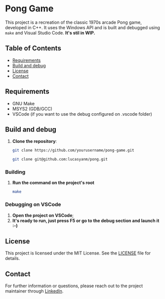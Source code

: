 # Pong Game

This project is a recreation of the classic 1970s arcade Pong game, developed in C++. It uses the Windows API and is built and debugged using `make` and Visual Studio Code. **It's stil in WIP.**

## Table of Contents

- [Requirements](#Requirements)
- [Build and debug](#Build-and-debug)
- [License](#license)
- [Contact](#contact)

## Requirements

- GNU Make
- MSYS2 (GDB/GCC)
- VSCode (if you want to use the debug configured on .vscode folder)

## Build and debug

1. **Clone the repository**:
   ```sh
   git clone https://github.com/yourusername/pong-game.git
   ```
   ```sh
   git clone git@github.com:lucasyanm/pong.git
   ```

### Building

1. **Run the command on the project's root**
   ```sh
   make
   ```

### Debugging on VSCode

1. **Open the project on VSCode**;
2. **It's ready to run, just press F5 or go to the debug section and launch it :-)**

## License

This project is licensed under the MIT License. See the [LICENSE](./LICENSE) file for details.

## Contact

For further information or questions, please reach out to the project maintainer through [LinkedIn](https://www.linkedin.com/in/lucas-yan-carvalho/).
